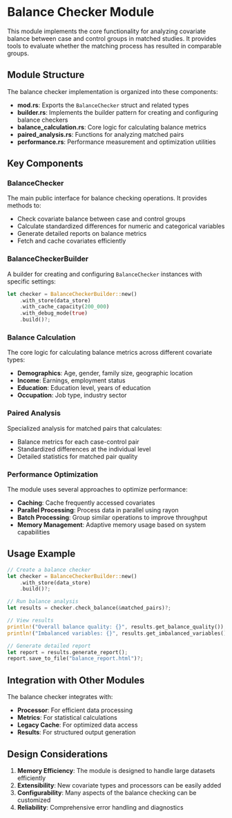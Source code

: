 # Balance Checker Module

This module implements the core functionality for analyzing covariate balance between case and control groups in matched studies. It provides tools to evaluate whether the matching process has resulted in comparable groups.

## Module Structure

The balance checker implementation is organized into these components:

- **mod.rs**: Exports the `BalanceChecker` struct and related types
- **builder.rs**: Implements the builder pattern for creating and configuring balance checkers
- **balance_calculation.rs**: Core logic for calculating balance metrics
- **paired_analysis.rs**: Functions for analyzing matched pairs
- **performance.rs**: Performance measurement and optimization utilities

## Key Components

### BalanceChecker

The main public interface for balance checking operations. It provides methods to:

- Check covariate balance between case and control groups
- Calculate standardized differences for numeric and categorical variables
- Generate detailed reports on balance metrics
- Fetch and cache covariates efficiently

### BalanceCheckerBuilder

A builder for creating and configuring `BalanceChecker` instances with specific settings:

```rust
let checker = BalanceCheckerBuilder::new()
    .with_store(data_store)
    .with_cache_capacity(200_000)
    .with_debug_mode(true)
    .build()?;
```

### Balance Calculation

The core logic for calculating balance metrics across different covariate types:

- **Demographics**: Age, gender, family size, geographic location
- **Income**: Earnings, employment status
- **Education**: Education level, years of education
- **Occupation**: Job type, industry sector

### Paired Analysis

Specialized analysis for matched pairs that calculates:

- Balance metrics for each case-control pair
- Standardized differences at the individual level
- Detailed statistics for matched pair quality

### Performance Optimization

The module uses several approaches to optimize performance:

- **Caching**: Cache frequently accessed covariates
- **Parallel Processing**: Process data in parallel using rayon
- **Batch Processing**: Group similar operations to improve throughput
- **Memory Management**: Adaptive memory usage based on system capabilities

## Usage Example

```rust
// Create a balance checker
let checker = BalanceCheckerBuilder::new()
    .with_store(data_store)
    .build()?;

// Run balance analysis
let results = checker.check_balance(&matched_pairs)?;

// View results
println!("Overall balance quality: {}", results.get_balance_quality());
println!("Imbalanced variables: {}", results.get_imbalanced_variables().len());

// Generate detailed report
let report = results.generate_report();
report.save_to_file("balance_report.html")?;
```

## Integration with Other Modules

The balance checker integrates with:

- **Processor**: For efficient data processing
- **Metrics**: For statistical calculations
- **Legacy Cache**: For optimized data access
- **Results**: For structured output generation

## Design Considerations

1. **Memory Efficiency**: The module is designed to handle large datasets efficiently
2. **Extensibility**: New covariate types and processors can be easily added
3. **Configurability**: Many aspects of the balance checking can be customized
4. **Reliability**: Comprehensive error handling and diagnostics